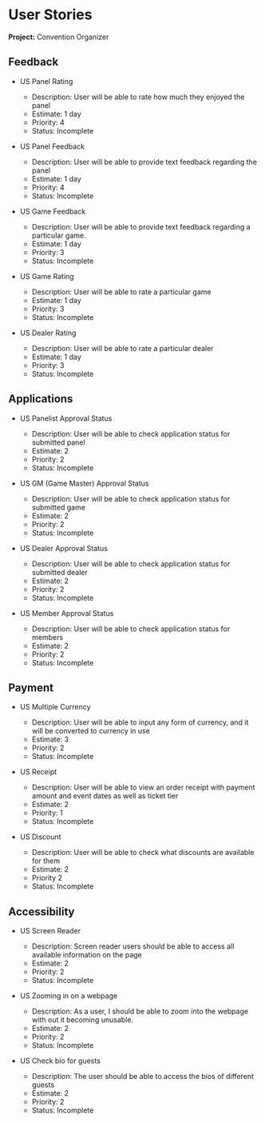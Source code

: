 # User Stories

**Project:** Convention Organizer

## Feedback

- US Panel Rating
  - Description: User will be able to rate how much they enjoyed the panel
  - Estimate: 1 day
  - Priority: 4
  - Status: Incomplete

- US Panel Feedback
  - Description: User will be able to provide text feedback regarding the panel
  - Estimate: 1 day
  - Priority: 4
  - Status: Incomplete
  
- US Game Feedback
  - Description: User will be able to provide text feedback regarding a particular game.
  - Estimate: 1 day
  - Priority: 3
  - Status: Incomplete

- US Game Rating
  - Description: User will be able to rate a particular game
  - Estimate: 1 day
  - Priority: 3
  - Status: Incomplete

- US Dealer Rating
  - Description: User will be able to rate a particular dealer
  - Estimate: 1 day
  - Priority: 3
  - Status: Incomplete

## Applications

- US Panelist Approval Status
  - Description: User will be able to check application status for submitted panel
  - Estimate: 2
  - Priority: 2
  - Status: Incomplete
  
- US GM (Game Master) Approval Status
  - Description: User will be able to check application status for submitted game
  - Estimate: 2
  - Priority: 2
  - Status: Incomplete
  
- US Dealer Approval Status
  - Description: User will be able to check application status for submitted dealer
  - Estimate: 2
  - Priority: 2
  - Status: Incomplete

- US Member Approval Status
  - Description: User will be able to check application status for members 
  - Estimate: 2
  - Priority: 2
  - Status: Incomplete

## Payment

- US Multiple Currency
  - Description: User will be able to input any form of currency, and it will be converted to currency in use
  - Estimate: 3
  - Priority: 2
  - Status: Incomplete

- US Receipt
  - Description: User will be able to view an order receipt with payment amount and event dates as well as ticket tier
  - Estimate: 2
  - Priority: 1
  - Status: Incomplete

- US Discount
  - Description: User will be able to check what discounts are available for them
  - Estimate: 2
  - Priority 2
  - Status: Incomplete
  
## Accessibility

- US Screen Reader
  - Description: Screen reader users should be able to access all available information on the page
  - Estimate: 2
  - Priority: 2
  - Status: Incomplete
  
- US Zooming in on a webpage
  - Description: As a user, I should be able to zoom into the webpage with out it becoming unusable.
  - Estimate: 2
  - Priority: 2
  - Status: Incomplete

- US Check bio for guests
  - Description: The user should be able to access the bios of different guests
  - Estimate: 2
  - Priority: 2
  - Status: Incomplete